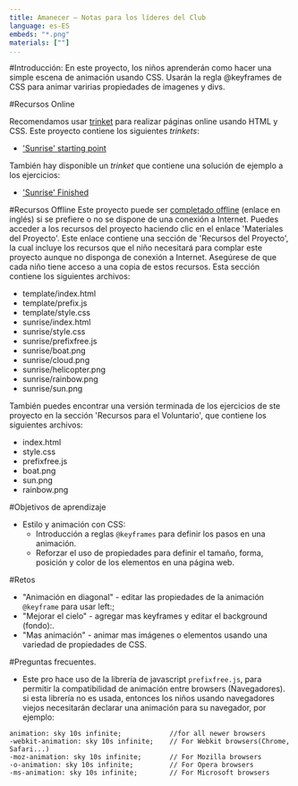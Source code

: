 ```yaml
---
title: Amanecer — Notas para los líderes del Club
language: es-ES
embeds: "*.png"
materials: [""]
...
```


#Introducción:
En este proyecto, los niños aprenderán como hacer una simple escena de animación usando CSS. Usarán la regla @keyframes de CSS para animar varirias propiedades de imagenes y divs.

#Recursos Online

Recomendamos usar [trinket](https://trinket.io/) para realizar páginas online usando HTML y CSS. Este proyecto contiene los siguientes *trinkets*:

+ ['Sunrise' starting point](https://trinket.io/html/web-sunrise)

También hay disponible un *trinket* que contiene una solución de ejemplo a los ejercicios:

+ ['Sunrise' Finished](https://trinket.io/html/abcc0284a3)

#Recursos Offline
Este proyecto puede ser [completado offline](https://www.codeclubprojects.org/en-GB/resources/webdev-working-offline/) (enlace en inglés) si se prefiere o no se dispone de una conexión a Internet. Puedes acceder a los recursos del proyecto haciendo clic en el enlace 'Materiales del Proyecto'. Este enlace contiene una sección de 'Recursos del Proyecto', la cual incluye los recursos que el niño necesitará para complar este proyecto aunque no disponga de conexión a Internet. Asegúrese de que cada niño tiene acceso a una copia de estos recursos. Esta sección contiene los siguientes archivos:

+ template/index.html
+ template/prefix.js
+ template/style.css
+ sunrise/index.html
+ sunrise/style.css
+ sunrise/prefixfree.js
+ sunrise/boat.png
+ sunrise/cloud.png
+ sunrise/helicopter.png
+ sunrise/rainbow.png
+ sunrise/sun.png

También puedes encontrar una versión terminada de los ejercicios de ste proyecto en la sección 'Recursos para el Voluntario', que contiene los siguientes archivos:

+ index.html
+ style.css
+ prefixfree.js
+ boat.png
+ sun.png
+ rainbow.png

#Objetivos de aprendizaje
+ Estilo y animación con CSS:
	+ Introducción a reglas `@keyframes` para definir los pasos en una animación.
	+ Reforzar el uso de propiedades para definir el tamaño, forma, posición y color de los elementos en una página web.

#Retos
+ "Animación en diagonal" - editar las propiedades de la animación `@keyframe` para usar left:;
+ "Mejorar el cielo" - agregar mas keyframes y editar el background (fondo):.
+ "Mas animación" - animar mas imágenes o elementos usando una variedad de propiedades de CSS. 

#Preguntas frecuentes.

+ Este pro hace uso de la librería de javascript `prefixfree.js`, para permitir la compatibilidad de animación entre browsers (Navegadores). si esta librería no es usada, entonces los niños usando navegadores viejos necesitarán declarar una animación para su navegador, por ejemplo:

```
animation: sky 10s infinite; 		  	//for all newer browsers
-webkit-animation: sky 10s infinite;  	// For Webkit browsers(Chrome, Safari...)
-moz-animation: sky 10s infinite;     	// For Mozilla browsers
-o-animation: sky 10s infinite;       	// For Opera browsers
-ms-animation: sky 10s infinite;		// For Microsoft browsers 
```